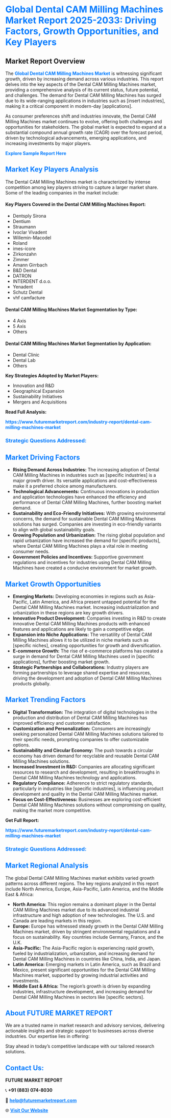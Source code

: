<h1 style="color: #007BFF;">Global Dental CAM Milling Machines Market Report 2025-2033: Driving Factors, Growth Opportunities, and Key Players</h1>

<section id="overview">
<h2>Market Report Overview</h2>
<p>The <a href="https://www.futuremarketreport.com/industry-report/dental-cam-milling-machines-market" style="color: #007BFF; text-decoration: none;"><strong>Global Dental CAM Milling Machines Market</strong></a> is witnessing significant growth, driven by increasing demand across various industries. This report delves into the key aspects of the Dental CAM Milling Machines market, providing a comprehensive analysis of its current status, future potential, and challenges. The demand for Dental CAM Milling Machines has surged due to its wide-ranging applications in industries such as [insert industries], making it a critical component in modern-day [applications].</p>
<p>As consumer preferences shift and industries innovate, the Dental CAM Milling Machines market continues to evolve, offering both challenges and opportunities for stakeholders. The global market is expected to expand at a substantial compound annual growth rate (CAGR) over the forecast period, driven by technological advancements, emerging applications, and increasing investments by major players.</p>
</section>

<section id="overview">
<p><a href="https://www.futuremarketreport.com/request-sample/reportId=77065" style="color: #007BFF; text-decoration: none;"><strong>Explore Sample Report Here</strong></a></p>
</section>

<section id="key-players">
<h2 style="color: #007BFF;">Market Key Players Analysis</h2>
<p>The Dental CAM Milling Machines market is characterized by intense competition among key players striving to capture a larger market share. Some of the leading companies in the market include:</p>
<h4>Key Players Covered in the Dental CAM Milling Machines Report:</h4>
<ul><li>Dentsply Sirona</li><li>Dentium</li><li>Straumann</li><li>Ivoclar Vivadent</li><li>Willemin-Macodel</li><li>Roland</li><li>imes-icore</li><li>Zirkonzahn</li><li>Zimmer</li><li>Amann Girrbach</li><li>B&amp;D Dental</li><li>DATRON</li><li>INTERDENT d.o.o.</li><li>Yenadent</li><li>Schutz Dental</li><li>vhf camfacture</li></ul>
<h4>Dental CAM Milling Machines Market Segmentation by Type:</h4>
<ul><li>4 Axis</li><li>5 Axis</li><li>Others</li></ul>

<h4>Dental CAM Milling Machines Market Segmentation by Application:</h4>
<ul><li>Dental Clinic</li><li>Dental Lab</li><li>Others</li></ul>
<p><strong>Key Strategies Adopted by Market Players:</strong></p>
<ul>
<li>Innovation and R&D</li>
<li>Geographical Expansion</li>
<li>Sustainability Initiatives</li>
<li>Mergers and Acquisitions</li>
</ul>
</section>

<section>
<p><strong>Read Full Analysis: </strong></p><a href="https://www.futuremarketreport.com/industry-report/dental-cam-milling-machines-market" style="color: #007BFF; text-decoration: none;"><strong>https://www.futuremarketreport.com/industry-report/dental-cam-milling-machines-market</strong></a>
<h3 style="color: #007BFF;">Strategic Questions Addressed:</h3>
</section>

<section id="driving-factors">
<h2 style="color: #007BFF;">Market Driving Factors</h2>
<ul>
<li><strong>Rising Demand Across Industries:</strong> The increasing adoption of Dental CAM Milling Machines in industries such as [specific industries] is a major growth driver. Its versatile applications and cost-effectiveness make it a preferred choice among manufacturers.</li>
<li><strong>Technological Advancements:</strong> Continuous innovations in production and application technologies have enhanced the efficiency and performance of Dental CAM Milling Machines, further boosting market demand.</li>
<li><strong>Sustainability and Eco-Friendly Initiatives:</strong> With growing environmental concerns, the demand for sustainable Dental CAM Milling Machines solutions has surged. Companies are investing in eco-friendly variants to align with global sustainability goals.</li>
<li><strong>Growing Population and Urbanization:</strong> The rising global population and rapid urbanization have increased the demand for [specific products], where Dental CAM Milling Machines plays a vital role in meeting consumer needs.</li>
<li><strong>Government Policies and Incentives:</strong> Supportive government regulations and incentives for industries using Dental CAM Milling Machines have created a conducive environment for market growth.</li>
</ul>
</section>

<section id="growth-opportunities">
<h2 style="color: #007BFF;">Market Growth Opportunities</h2>
<ul>
<li><strong>Emerging Markets:</strong> Developing economies in regions such as Asia-Pacific, Latin America, and Africa present untapped potential for the Dental CAM Milling Machines market. Increasing industrialization and urbanization in these regions are key growth drivers.</li>
<li><strong>Innovative Product Development:</strong> Companies investing in R&D to create innovative Dental CAM Milling Machines products with enhanced features and applications are likely to gain a competitive edge.</li>
<li><strong>Expansion into Niche Applications:</strong> The versatility of Dental CAM Milling Machines allows it to be utilized in niche markets such as [specific niches], creating opportunities for growth and diversification.</li>
<li><strong>E-commerce Growth:</strong> The rise of e-commerce platforms has created a surge in demand for Dental CAM Milling Machines used in [specific applications], further boosting market growth.</li>
<li><strong>Strategic Partnerships and Collaborations:</strong> Industry players are forming partnerships to leverage shared expertise and resources, driving the development and adoption of Dental CAM Milling Machines products globally.</li>
</ul>
</section>

<section id="trending-factors">
<h2 style="color: #007BFF;">Market Trending Factors</h2>
<ul>
<li><strong>Digital Transformation:</strong> The integration of digital technologies in the production and distribution of Dental CAM Milling Machines has improved efficiency and customer satisfaction.</li>
<li><strong>Customization and Personalization:</strong> Consumers are increasingly seeking personalized Dental CAM Milling Machines solutions tailored to their specific needs, prompting companies to offer customizable options.</li>
<li><strong>Sustainability and Circular Economy:</strong> The push towards a circular economy has driven demand for recyclable and reusable Dental CAM Milling Machines solutions.</li>
<li><strong>Increased Investment in R&D:</strong> Companies are allocating significant resources to research and development, resulting in breakthroughs in Dental CAM Milling Machines technology and applications.</li>
<li><strong>Regulatory Compliance:</strong> Adherence to strict regulatory standards, particularly in industries like [specific industries], is influencing product development and quality in the Dental CAM Milling Machines market.</li>
<li><strong>Focus on Cost-Effectiveness:</strong> Businesses are exploring cost-efficient Dental CAM Milling Machines solutions without compromising on quality, making the market more competitive.</li>
</ul>
</section>

<section>
<p><strong>Get Full Report: </strong></p><a href="https://www.futuremarketreport.com/industry-report/dental-cam-milling-machines-market" style="color: #007BFF; text-decoration: none;"><strong>https://www.futuremarketreport.com/industry-report/dental-cam-milling-machines-market</strong></a>
<h3 style="color: #007BFF;">Strategic Questions Addressed:</h3>
</section>


<section id="regional-analysis">
<h2 style="color: #007BFF;">Market Regional Analysis</h2>
<p>The global Dental CAM Milling Machines market exhibits varied growth patterns across different regions. The key regions analyzed in this report include North America, Europe, Asia-Pacific, Latin America, and the Middle East & Africa:</p>
<ul>
<li><strong>North America:</strong> This region remains a dominant player in the Dental CAM Milling Machines market due to its advanced industrial infrastructure and high adoption of new technologies. The U.S. and Canada are leading markets in this region.</li>
<li><strong>Europe:</strong> Europe has witnessed steady growth in the Dental CAM Milling Machines market, driven by stringent environmental regulations and a focus on sustainability. Key countries include Germany, France, and the U.K.</li>
<li><strong>Asia-Pacific:</strong> The Asia-Pacific region is experiencing rapid growth, fueled by industrialization, urbanization, and increasing demand for Dental CAM Milling Machines in countries like China, India, and Japan.</li>
<li><strong>Latin America:</strong> Emerging markets in Latin America, such as Brazil and Mexico, present significant opportunities for the Dental CAM Milling Machines market, supported by growing industrial activities and investments.</li>
<li><strong>Middle East & Africa:</strong> The region’s growth is driven by expanding industries, infrastructure development, and increasing demand for Dental CAM Milling Machines in sectors like [specific sectors].</li>
</ul>
</section>

<footer>
<h2 style="color: #007BFF;">About FUTURE MARKET REPORT</h2>
<p>We are a trusted name in market research and advisory services, delivering actionable insights and strategic support to businesses across diverse industries. Our expertise lies in offering:</p>

<p>Stay ahead in today’s competitive landscape with our tailored research solutions.</p>

<h2 style="color: #007BFF;">Contact Us:</h2>
<p><strong>FUTURE MARKET REPORT</strong></p>
<p>📞 <strong>+91 (883) 074-8030</strong></p>
<p>📧 <strong><a href="mailto:help@futuremarketreport.com" style="color: #007BFF;">help@futuremarketreport.com</a></strong></p>
<p>🌐 <strong><a href="https://www.futuremarketreport.com/" style="color: #007BFF;">Visit Our Website</a></strong></p>
</footer>